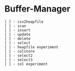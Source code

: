 # Buffer-Manager
    [ ] - csv2heapfile
    [ ] - scan
    [ ] - insert
    [ ] - update
    [ ] - delete
    [ ] - select
    [ ] - heapfile experiment
    [ ] - colstore
    [ ] - select2
    [ ] - select3
    [ ] - col experiment